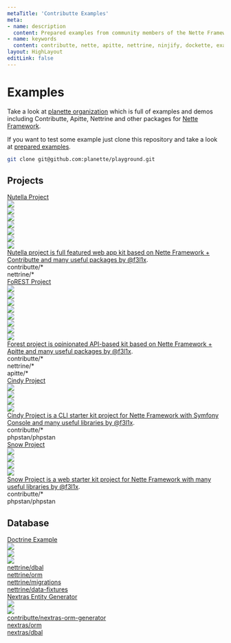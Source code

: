 ```yaml
---
metaTitle: 'Contributte Examples'
meta:
- name: description
  content: Prepared examples from community members of the Nette Framework
- name: keywords
  content: contributte, nette, apitte, nettrine, ninjify, dockette, examples, playground, demos
layout: HighLayout
editLink: false
---
```


# Examples

Take a look at [planette organization](https://github.com/planette) which is full of examples and demos including
Contributte, Apitte, Nettrine and other packages for [Nette Framework](https://nette.org).

If you want to test some example just clone this repository and take a look at [prepared examples](https://github.com/planette/playground).

```bash
git clone git@github.com:planette/playground.git
```

<h2>Projects</h2>

<div class="flex flex-wrap my-12">
  <div class="flex w-1/2">
    <a href="https://github.com/planette/nutella-project" target="_blank" class="block w-full rounded overflow-hidden shadow-lg p-4 m-2">
      <div class="font-bold text-center text-2xl">Nutella Project</div>
      <div class="flex justify-around px-8 mt-4">
        <div class="flex items-center justify-center"><img src="https://avatars.githubusercontent.com/nette" loading="lazy" class="max-h-16"></div>
        <div class="flex items-center justify-center"><img src="https://avatars.githubusercontent.com/contributte" loading="lazy" class="max-h-16"></div>
        <div class="flex items-center justify-center"><img src="https://avatars.githubusercontent.com/nettrine" loading="lazy" class="max-h-16"></div>
        <div class="flex items-center justify-center"><img src="https://avatars.githubusercontent.com/ninjify" loading="lazy" class="max-h-16"></div>
        <div class="flex items-center justify-center"><img src="https://avatars.githubusercontent.com/phpstan" loading="lazy" class="max-h-16"></div>
        <div class="flex items-center justify-center"><img src="https://avatars.githubusercontent.com/mockery" loading="lazy" class="max-h-16"></div>
        <div class="flex items-center justify-center"><img src="https://avatars.githubusercontent.com/nelmio" loading="lazy" class="max-h-16"></div>
      </div>
      <div class="mt-4">
        <div class="text-gray-700 my-4">
          Nutella project is full featured web app kit based on Nette Framework + Contributte and many useful packages by <a class="underline" href="https://f3l1x.io">@f3l1x</a>.
        </div>
        <div class="flex flex-wrap -mx-1 -my-1 text-sm">
          <div class="bg-gray-200 mx-1 my-1 px-2 py-1 rounded">contributte/*</div>
          <div class="bg-gray-200 mx-1 my-1 px-2 py-1 rounded">nettrine/*</div>
        </div>
      </div>
    </a>
  </div>
  <div class="flex w-1/2">
    <a href="https://github.com/planette/forest-project" target="_blank" class="block w-full rounded overflow-hidden shadow-lg p-4 m-2">
      <div class="font-bold text-center text-2xl">FoREST Project</div>
      <div class="flex justify-around px-8 mt-4">
        <div class="flex items-center justify-center"><img src="https://avatars.githubusercontent.com/nette" loading="lazy" class="max-h-16"></div>
        <div class="flex items-center justify-center"><img src="https://avatars.githubusercontent.com/contributte" loading="lazy" class="max-h-16"></div>
        <div class="flex items-center justify-center"><img src="https://avatars.githubusercontent.com/apitte" loading="lazy" class="max-h-16"></div>
        <div class="flex items-center justify-center"><img src="https://avatars.githubusercontent.com/nettrine" loading="lazy" class="max-h-16"></div>
        <div class="flex items-center justify-center"><img src="https://avatars.githubusercontent.com/ninjify" loading="lazy" class="max-h-16"></div>
        <div class="flex items-center justify-center"><img src="https://avatars.githubusercontent.com/phpstan" loading="lazy" class="max-h-16"></div>
        <div class="flex items-center justify-center"><img src="https://avatars.githubusercontent.com/mockery" loading="lazy" class="max-h-16"></div>
        <div class="flex items-center justify-center"><img src="https://avatars.githubusercontent.com/nelmio" loading="lazy" class="max-h-16"></div>
      </div>
      <div class="mt-4">
        <div class="text-gray-700 my-4">
          Forest project is opinionated API-based kit based on Nette Framework + Apitte and many useful packages by <a class="underline" href="https://f3l1x.io">@f3l1x</a>.
        </div>
        <div class="flex flex-wrap -mx-1 -my-1 text-sm">
          <div class="bg-gray-200 mx-1 my-1 px-2 py-1 rounded">contributte/*</div>
          <div class="bg-gray-200 mx-1 my-1 px-2 py-1 rounded">nettrine/*</div>
          <div class="bg-gray-200 mx-1 my-1 px-2 py-1 rounded">apitte/*</div>
        </div>
      </div>
    </a>
  </div>
  <div class="flex w-1/2">
    <a href="https://github.com/planette/cindy-project" target="_blank" class="block w-full rounded overflow-hidden shadow-lg p-4 m-2">
      <div class="font-bold text-center text-2xl">Cindy Project</div>
      <div class="flex justify-around px-8 mt-4">
        <div class="flex items-center justify-center"><img src="https://avatars.githubusercontent.com/nette" loading="lazy" class="max-h-16"></div>
        <div class="flex items-center justify-center"><img src="https://avatars.githubusercontent.com/contributte" loading="lazy" class="max-h-16"></div>
        <div class="flex items-center justify-center"><img src="https://avatars.githubusercontent.com/ninjify" loading="lazy" class="max-h-16"></div>
        <div class="flex items-center justify-center"><img src="https://avatars.githubusercontent.com/phpstan" loading="lazy" class="max-h-16"></div>
      </div>
      <div class="mt-4">
        <div class="text-gray-700 my-4">
          Cindy Project is a CLI starter kit project for Nette Framework with Symfony Console and many useful libraries by <a class="underline" href="https://f3l1x.io">@f3l1x</a>.
        </div>
        <div class="flex flex-wrap -mx-1 -my-1 text-sm">
          <div class="bg-gray-200 mx-1 my-1 px-2 py-1 rounded">contributte/*</div>
          <div class="bg-gray-200 mx-1 my-1 px-2 py-1 rounded">phpstan/phpstan</div>
        </div>
      </div>
    </a>
  </div>
  <div class="flex w-1/2">
    <a href="https://github.com/planette/snow-project" target="_blank" class="block w-full rounded overflow-hidden shadow-lg p-4 m-2">
      <div class="font-bold text-center text-2xl">Snow Project</div>
      <div class="flex justify-around px-8 mt-4">
        <div class="flex items-center justify-center"><img src="https://avatars.githubusercontent.com/nette" loading="lazy" class="max-h-16"></div>
        <div class="flex items-center justify-center"><img src="https://avatars.githubusercontent.com/contributte" loading="lazy" class="max-h-16"></div>
        <div class="flex items-center justify-center"><img src="https://avatars.githubusercontent.com/ninjify" loading="lazy" class="max-h-16"></div>
        <div class="flex items-center justify-center"><img src="https://avatars.githubusercontent.com/phpstan" loading="lazy" class="max-h-16"></div>
      </div>
      <div class="mt-4">
        <div class="text-gray-700 my-4">
          Snow Project is a web starter kit project for Nette Framework with many useful libraries by <a class="underline" href="https://f3l1x.io">@f3l1x</a>.
        </div>
        <div class="flex flex-wrap -mx-1 -my-1 text-sm">
          <div class="bg-gray-200 mx-1 my-1 px-2 py-1 rounded">contributte/*</div>
          <div class="bg-gray-200 mx-1 my-1 px-2 py-1 rounded">phpstan/phpstan</div>
        </div>
      </div>
    </a>
  </div>
</div>

<h2>Database</h2>

<div class="flex flex-wrap my-12">
  <div class="flex w-1/3">
    <a href="https://github.com/planette/playground/tree/master/nettrine" target="_blank" class="block w-full rounded overflow-hidden shadow-lg p-4 m-2">
      <div class="font-bold text-center text-2xl">Doctrine Example</div>
      <div class="flex justify-around px-8 mt-4">
        <div class="flex items-center justify-center"><img src="https://avatars.githubusercontent.com/nette" loading="lazy" class="max-h-16"></div>
        <div class="flex items-center justify-center"><img src="https://avatars.githubusercontent.com/doctrine" loading="lazy" class="max-h-16"></div>
        <div class="flex items-center justify-center"><img src="https://avatars.githubusercontent.com/nettrine" loading="lazy" class="max-h-16"></div>
      </div>
      <div class="mt-4">
        <div class="flex flex-wrap -mx-1 -my-1 text-sm">
          <div class="bg-gray-200 mx-1 my-1 px-2 py-1 rounded">nettrine/dbal</div>
          <div class="bg-gray-200 mx-1 my-1 px-2 py-1 rounded">nettrine/orm</div>
          <div class="bg-gray-200 mx-1 my-1 px-2 py-1 rounded">nettrine/migrations</div>
          <div class="bg-gray-200 mx-1 my-1 px-2 py-1 rounded">nettrine/data-fixtures</div>
        </div>
      </div>
    </a>
  </div>
  <div class="flex w-1/3">
    <a href="https://github.com/planette/playground/tree/master/nextras-orm-generator" target="_blank" class="block w-full rounded overflow-hidden shadow-lg p-4 m-2">
      <div class="font-bold text-center text-2xl">Nextras Entity Generator</div>
      <div class="flex justify-around px-8 mt-4">
        <div class="flex items-center justify-center"><img src="https://avatars.githubusercontent.com/nextras" loading="lazy" class="max-h-16"></div>
        <div class="flex items-center justify-center"><img src="https://avatars.githubusercontent.com/contributte" loading="lazy" class="max-h-16"></div>
      </div>
      <div class="mt-4">
        <div class="flex flex-wrap -mx-1 -my-1 text-sm">
          <div class="bg-gray-200 mx-1 my-1 px-2 py-1 rounded">contributte/nextras-orm-generator</div>
          <div class="bg-gray-200 mx-1 my-1 px-2 py-1 rounded">nextras/orm</div>
          <div class="bg-gray-200 mx-1 my-1 px-2 py-1 rounded">nextras/dbal</div>
        </div>
      </div>
    </a>
  </div>
</div>
